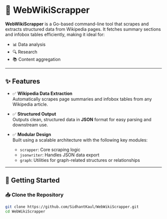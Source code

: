 # 📘 WebWikiScrapper

**WebWikiScrapper** is a Go-based command-line tool that scrapes and extracts structured data from Wikipedia pages. It fetches summary sections and infobox tables efficiently, making it ideal for:

- 📊 Data analysis  
- 🔍 Research  
- 📚 Content aggregation  

---

## ✨ Features

- ✅ **Wikipedia Data Extraction**  
  Automatically scrapes page summaries and infobox tables from any Wikipedia article.

- ✅ **Structured Output**  
  Outputs clean, structured data in **JSON** format for easy parsing and downstream use.

- ✅ **Modular Design**  
  Built using a scalable architecture with the following key modules:
  - `scrapper`: Core scraping logic  
  - `jsonwriter`: Handles JSON data export  
  - `graph`: Utilities for graph-related structures or relationships  

---

## 🚀 Getting Started

### 📥 Clone the Repository

```bash
git clone https://github.com/SidhantKaul/WebWikiScrapper.git
cd WebWikiScrapper
